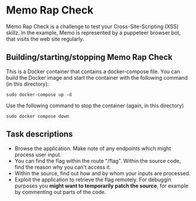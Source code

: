 
# Memo Rap Check

Memo Rap Check is a challenge to test your Cross-Site-Scripting (XSS) skillz. In the example, Memo is represented by a puppeteer browser bot, that visits the web site regularly.

## Building/starting/stopping Memo Rap Check
This is a Docker container that contains a docker-compose file. You can build the Docker image and start the
container with the following command (in this directory):

```
sudo docker-compose up -d
```

Use the following command to stop the container (again, in this directory)

```
sudo docker compose down
```

## Task descriptions
- Browse the application. Make note of any endpoints which might process user input.
- You can find the flag within the route "/flag". Within the source code, find the reason why you can't access it.
- Within the source, find out how and by whom your inputs are processed.
- Exploit the application to retrieve the flag remotely. For debuggin purposes you **might want to temporarily patch the source**, for example by commenting out parts of the code.
